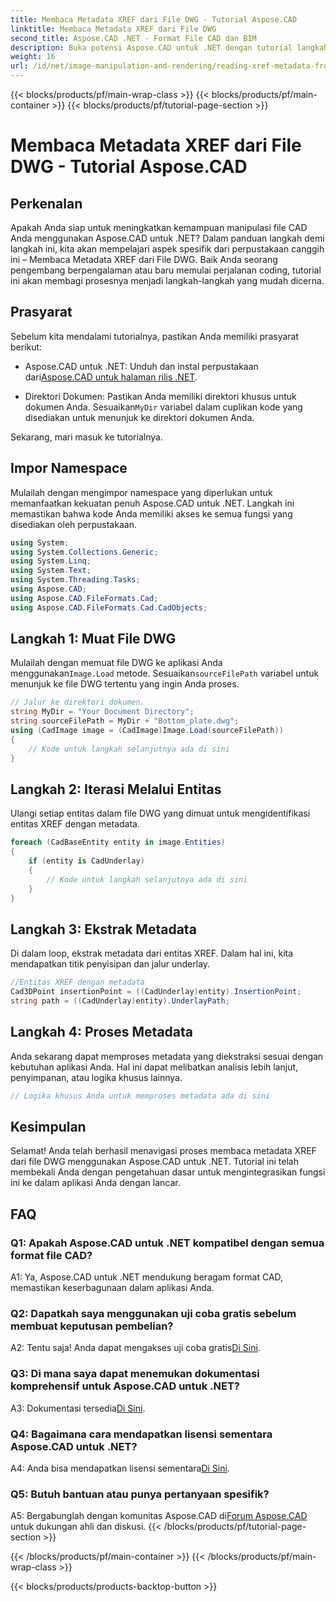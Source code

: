 ```yaml
---
title: Membaca Metadata XREF dari File DWG - Tutorial Aspose.CAD
linktitle: Membaca Metadata XREF dari File DWG
second_title: Aspose.CAD .NET - Format File CAD dan BIM
description: Buka potensi Aspose.CAD untuk .NET dengan tutorial langkah demi langkah kami tentang membaca metadata XREF dari file DWG.
weight: 16
url: /id/net/image-manipulation-and-rendering/reading-xref-metadata-from-dwg/
---
```


{{< blocks/products/pf/main-wrap-class >}}
{{< blocks/products/pf/main-container >}}
{{< blocks/products/pf/tutorial-page-section >}}

# Membaca Metadata XREF dari File DWG - Tutorial Aspose.CAD

## Perkenalan

Apakah Anda siap untuk meningkatkan kemampuan manipulasi file CAD Anda menggunakan Aspose.CAD untuk .NET? Dalam panduan langkah demi langkah ini, kita akan mempelajari aspek spesifik dari perpustakaan canggih ini – Membaca Metadata XREF dari File DWG. Baik Anda seorang pengembang berpengalaman atau baru memulai perjalanan coding, tutorial ini akan membagi prosesnya menjadi langkah-langkah yang mudah dicerna.

## Prasyarat

Sebelum kita mendalami tutorialnya, pastikan Anda memiliki prasyarat berikut:

-  Aspose.CAD untuk .NET: Unduh dan instal perpustakaan dari[Aspose.CAD untuk halaman rilis .NET](https://releases.aspose.com/cad/net/).

-  Direktori Dokumen: Pastikan Anda memiliki direktori khusus untuk dokumen Anda. Sesuaikan`MyDir` variabel dalam cuplikan kode yang disediakan untuk menunjuk ke direktori dokumen Anda.

Sekarang, mari masuk ke tutorialnya.

## Impor Namespace

Mulailah dengan mengimpor namespace yang diperlukan untuk memanfaatkan kekuatan penuh Aspose.CAD untuk .NET. Langkah ini memastikan bahwa kode Anda memiliki akses ke semua fungsi yang disediakan oleh perpustakaan.

```csharp
using System;
using System.Collections.Generic;
using System.Linq;
using System.Text;
using System.Threading.Tasks;
using Aspose.CAD;
using Aspose.CAD.FileFormats.Cad;
using Aspose.CAD.FileFormats.Cad.CadObjects;
```

## Langkah 1: Muat File DWG

 Mulailah dengan memuat file DWG ke aplikasi Anda menggunakan`Image.Load` metode. Sesuaikan`sourceFilePath` variabel untuk menunjuk ke file DWG tertentu yang ingin Anda proses.

```csharp
// Jalur ke direktori dokumen.
string MyDir = "Your Document Directory";
string sourceFilePath = MyDir + "Bottom_plate.dwg";
using (CadImage image = (CadImage)Image.Load(sourceFilePath))
{
    // Kode untuk langkah selanjutnya ada di sini
}
```

## Langkah 2: Iterasi Melalui Entitas

Ulangi setiap entitas dalam file DWG yang dimuat untuk mengidentifikasi entitas XREF dengan metadata.

```csharp
foreach (CadBaseEntity entity in image.Entities)
{
    if (entity is CadUnderlay)
    {
        // Kode untuk langkah selanjutnya ada di sini
    }
}
```

## Langkah 3: Ekstrak Metadata

Di dalam loop, ekstrak metadata dari entitas XREF. Dalam hal ini, kita mendapatkan titik penyisipan dan jalur underlay.

```csharp
//Entitas XREF dengan metadata
Cad3DPoint insertionPoint = ((CadUnderlay)entity).InsertionPoint;
string path = ((CadUnderlay)entity).UnderlayPath;
```

## Langkah 4: Proses Metadata

Anda sekarang dapat memproses metadata yang diekstraksi sesuai dengan kebutuhan aplikasi Anda. Hal ini dapat melibatkan analisis lebih lanjut, penyimpanan, atau logika khusus lainnya.

```csharp
// Logika khusus Anda untuk memproses metadata ada di sini
```

## Kesimpulan

Selamat! Anda telah berhasil menavigasi proses membaca metadata XREF dari file DWG menggunakan Aspose.CAD untuk .NET. Tutorial ini telah membekali Anda dengan pengetahuan dasar untuk mengintegrasikan fungsi ini ke dalam aplikasi Anda dengan lancar.

## FAQ

### Q1: Apakah Aspose.CAD untuk .NET kompatibel dengan semua format file CAD?

A1: Ya, Aspose.CAD untuk .NET mendukung beragam format CAD, memastikan keserbagunaan dalam aplikasi Anda.

### Q2: Dapatkah saya menggunakan uji coba gratis sebelum membuat keputusan pembelian?

 A2: Tentu saja! Anda dapat mengakses uji coba gratis[Di Sini](https://releases.aspose.com/).

### Q3: Di mana saya dapat menemukan dokumentasi komprehensif untuk Aspose.CAD untuk .NET?

 A3: Dokumentasi tersedia[Di Sini](https://reference.aspose.com/cad/net/).

### Q4: Bagaimana cara mendapatkan lisensi sementara Aspose.CAD untuk .NET?

 A4: Anda bisa mendapatkan lisensi sementara[Di Sini](https://purchase.aspose.com/temporary-license/).

### Q5: Butuh bantuan atau punya pertanyaan spesifik?

 A5: Bergabunglah dengan komunitas Aspose.CAD di[Forum Aspose.CAD](https://forum.aspose.com/c/cad/19) untuk dukungan ahli dan diskusi.
{{< /blocks/products/pf/tutorial-page-section >}}

{{< /blocks/products/pf/main-container >}}
{{< /blocks/products/pf/main-wrap-class >}}

{{< blocks/products/products-backtop-button >}}
